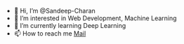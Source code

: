 - 👋 Hi, I’m @Sandeep-Charan
- 👀 I’m interested in Web Development, Machine Learning
- 🌱 I’m currently learning Deep Learning
- 📫 How to reach me [Mail](mailto:sandeepcharank@gmail.com)

<!---
Sandeep-Charan/Sandeep-Charan is a ✨ special ✨ repository because its `README.md` (this file) appears on your GitHub profile.
You can click the Preview link to take a look at your changes.
--->
